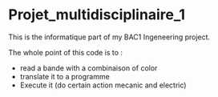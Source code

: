 # Projet_multidisciplinaire_1

This is the informatique part of my BAC1 Ingeneering project.

The whole point of this code is to :
- read a bande with a combinaison of color 
- translate it to a programme
- Execute it (do certain action mecanic and electric)
